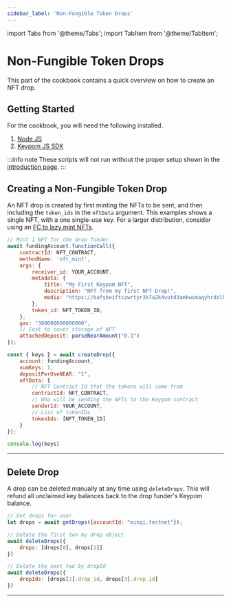 ```yaml
---
sidebar_label: 'Non-Fungible Token Drops'
---
```

import Tabs from '@theme/Tabs';
import TabItem from '@theme/TabItem';

# Non-Fungible Token Drops
This part of the cookbook contains a quick overview on how to create an NFT drop.
## Getting Started
For the cookbook, you will need the following installed. 
1. [Node JS](https://docs.npmjs.com/downloading-and-installing-node-js-and-npm)  
2. [Keypom JS SDK](https://github.com/keypom/keypom-js#getting-started)


:::info note
These scripts will not run without the proper setup shown in the [introduction page](../welcome.md#connection-to-near-and-initializing-the-sdk).
:::

## Creating a Non-Fungible Token Drop
An NFT drop is created by first minting the NFTs to be sent, and then including the `token_ids` in the `nftData` argument. This examples shows a single NFT, with a one single-use key. For a larger distribution, consider using an [FC to lazy mint NFTs](fc.md#attaching-nfts-to-your-fc-drop).

<Tabs>
<TabItem value="SDK" label="Keypom JS SDK🧩">

```js
// Mint 1 NFT for the drop funder
await fundingAccount.functionCall({
	contractId: NFT_CONTRACT, 
	methodName: 'nft_mint', 
	args: {
		receiver_id: YOUR_ACCOUNT,
		metadata: {
		    title: "My First Keypom NFT",
		    description: "NFT from my first NFT Drop!",
		    media: "https://bafybeiftczwrtyr3k7a2k4vutd3amkwsmaqyhrdzlhvpt33dyjivufqusq.ipfs.dweb.link/goteam-gif.gif",
		},
		token_id: NFT_TOKEN_ID,
	},
	gas: "300000000000000",
	// Cost to cover storage of NFT
	attachedDeposit: parseNearAmount("0.1")
});

const { keys } = await createDrop({
    account: fundingAccount,
    numKeys: 1,
    depositPerUseNEAR: "1",
    nftData: {
	    // NFT Contract Id that the tokens will come from
	    contractId: NFT_CONTRACT,
	    // Who will be sending the NFTs to the Keypom contract
	    senderId: YOUR_ACCOUNT,
	    // List of tokenIDs
	    tokenIds: [NFT_TOKEN_ID]
	}
});

console.log(keys)
```

</TabItem>

</Tabs>

___

## Delete Drop
A drop can be deleted manually at any time using `deleteDrops`. This will refund all unclaimed key balances back to the drop funder's Keypom balance. 

<Tabs>
<TabItem value="SDK" label="Keypom JS SDK🧩">

```js
// Get drops for user
let drops = await getDrops({accountId: "minqi.testnet"});

// Delete the first two by drop object
await deleteDrops({
    drops: [drops[0], drops[1]]
})

// Delete the next two by dropId
await deleteDrops({
    dropIds: [drops[2].drop_id, drops[3].drop_id]
})
```

</TabItem>

</Tabs>

___
